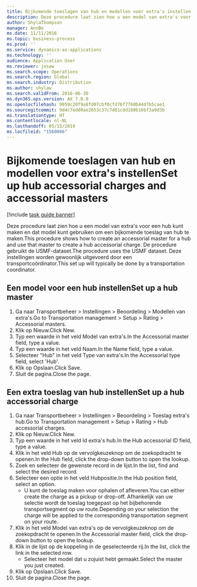 ```yaml
---
title: Bijkomende toeslagen van hub en modellen voor extra's instellen
description: Deze procedure laat zien hoe u een model van extra's voor een hub kunt maken en dat model kunt gebruiken om een bijkomende toeslag van hub te maken.
author: ShylaThompson
manager: AnnBe
ms.date: 11/11/2016
ms.topic: business-process
ms.prod: ''
ms.service: dynamics-ax-applications
ms.technology: ''
audience: Application User
ms.reviewer: josaw
ms.search.scope: Operations
ms.search.region: Global
ms.search.industry: Distribution
ms.author: shylaw
ms.search.validFrom: 2016-06-30
ms.dyn365.ops.version: AX 7.0.0
ms.openlocfilehash: 9959c20f9a8fd07cbf0cfd76f7760b44d7b5cae1
ms.sourcegitcommit: 9d4c7edd0ae2053c37c7d81cdd180b16bf3a9d3b
ms.translationtype: HT
ms.contentlocale: nl-NL
ms.lasthandoff: 05/15/2019
ms.locfileid: "1560066"
---
```

# <a name="set-up-hub-accessorial-charges-and-accessorial-masters"></a><span data-ttu-id="65961-103">Bijkomende toeslagen van hub en modellen voor extra's instellen</span><span class="sxs-lookup"><span data-stu-id="65961-103">Set up hub accessorial charges and accessorial masters</span></span>

[!include [task guide banner](../../includes/task-guide-banner.md)]

<span data-ttu-id="65961-104">Deze procedure laat zien hoe u een model van extra's voor een hub kunt maken en dat model kunt gebruiken om een bijkomende toeslag van hub te maken.</span><span class="sxs-lookup"><span data-stu-id="65961-104">This procedure shows how to create an accessorial master for a hub and use that master to create a hub accessorial charge.</span></span> <span data-ttu-id="65961-105">De procedure gebruikt de USMF-dataset.</span><span class="sxs-lookup"><span data-stu-id="65961-105">The procedure uses the USMF dataset.</span></span> <span data-ttu-id="65961-106">Deze instellingen worden gewoonlijk uitgevoerd door een transportcoördinator.</span><span class="sxs-lookup"><span data-stu-id="65961-106">This set up will typically be done by a transportation coordinator.</span></span>


## <a name="set-up-a-hub-master"></a><span data-ttu-id="65961-107">Een model voor een hub instellen</span><span class="sxs-lookup"><span data-stu-id="65961-107">Set up a hub master</span></span>
1. <span data-ttu-id="65961-108">Ga naar Transportbeheer > Instellingen > Beoordeling > Modellen van extra's.</span><span class="sxs-lookup"><span data-stu-id="65961-108">Go to Transportation management > Setup > Rating > Accessorial masters.</span></span>
2. <span data-ttu-id="65961-109">Klik op Nieuw.</span><span class="sxs-lookup"><span data-stu-id="65961-109">Click New.</span></span>
3. <span data-ttu-id="65961-110">Typ een waarde in het veld Model van extra's.</span><span class="sxs-lookup"><span data-stu-id="65961-110">In the Accessorial master field, type a value.</span></span>
4. <span data-ttu-id="65961-111">Typ een waarde in het veld Naam.</span><span class="sxs-lookup"><span data-stu-id="65961-111">In the Name field, type a value.</span></span>
5. <span data-ttu-id="65961-112">Selecteer "Hub" in het veld Type van extra's.</span><span class="sxs-lookup"><span data-stu-id="65961-112">In the Accessorial type field, select 'Hub'.</span></span>
6. <span data-ttu-id="65961-113">Klik op Opslaan.</span><span class="sxs-lookup"><span data-stu-id="65961-113">Click Save.</span></span>
7. <span data-ttu-id="65961-114">Sluit de pagina.</span><span class="sxs-lookup"><span data-stu-id="65961-114">Close the page.</span></span>

## <a name="set-up-a-hub-accessorial-charge"></a><span data-ttu-id="65961-115">Een extra toeslag van hub instellen</span><span class="sxs-lookup"><span data-stu-id="65961-115">Set up a hub accessorial charge</span></span>
1. <span data-ttu-id="65961-116">Ga naar Transportbeheer > Instellingen > Beoordeling > Toeslag extra's hub.</span><span class="sxs-lookup"><span data-stu-id="65961-116">Go to Transportation management > Setup > Rating > Hub accessorial charges.</span></span>
2. <span data-ttu-id="65961-117">Klik op Nieuw.</span><span class="sxs-lookup"><span data-stu-id="65961-117">Click New.</span></span>
3. <span data-ttu-id="65961-118">Typ een waarde in het veld Id extra's hub.</span><span class="sxs-lookup"><span data-stu-id="65961-118">In the Hub accessorial ID field, type a value.</span></span>
4. <span data-ttu-id="65961-119">Klik in het veld Hub op de vervolgkeuzeknop om de zoekopdracht te openen.</span><span class="sxs-lookup"><span data-stu-id="65961-119">In the Hub field, click the drop-down button to open the lookup.</span></span>
5. <span data-ttu-id="65961-120">Zoek en selecteer de gewenste record in de lijst.</span><span class="sxs-lookup"><span data-stu-id="65961-120">In the list, find and select the desired record.</span></span>
6. <span data-ttu-id="65961-121">Selecteer een optie in het veld Hubpositie.</span><span class="sxs-lookup"><span data-stu-id="65961-121">In the Hub position field, select an option.</span></span>
    * <span data-ttu-id="65961-122">U kunt de toeslag maken voor ophalen of afleveren.</span><span class="sxs-lookup"><span data-stu-id="65961-122">You can either create the charge as a pickup or drop-off.</span></span> <span data-ttu-id="65961-123">Afhankelijk van uw selectie wordt de toeslag toegepast op het bijbehorende transportsegment op uw route.</span><span class="sxs-lookup"><span data-stu-id="65961-123">Depending on your selection the charge will be applied to the corresponding transportation segment on your route.</span></span>  
7. <span data-ttu-id="65961-124">Klik in het veld Model van extra's op de vervolgkeuzeknop om de zoekopdracht te openen.</span><span class="sxs-lookup"><span data-stu-id="65961-124">In the Accessorial master field, click the drop-down button to open the lookup.</span></span>
8. <span data-ttu-id="65961-125">Klik in de lijst op de koppeling in de geselecteerde rij.</span><span class="sxs-lookup"><span data-stu-id="65961-125">In the list, click the link in the selected row.</span></span>
    * <span data-ttu-id="65961-126">Selecteer het model dat u zojuist hebt gemaakt.</span><span class="sxs-lookup"><span data-stu-id="65961-126">Select the master you just created.</span></span>  
9. <span data-ttu-id="65961-127">Klik op Opslaan.</span><span class="sxs-lookup"><span data-stu-id="65961-127">Click Save.</span></span>
10. <span data-ttu-id="65961-128">Sluit de pagina.</span><span class="sxs-lookup"><span data-stu-id="65961-128">Close the page.</span></span>

